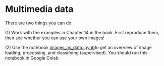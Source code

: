 # Multimedia data

There are two things you can do

(1) Work with the examples in Chapter 14 in the book. First reproduce them, then
see whether you can use your own images!

(2) Use the notebook [images_as_data.ipynb](../../week10/images_as_data.ipynb)to
get an overview of image loading, processing, and classifying (supervised). You
should run this notebook in Google Colab
